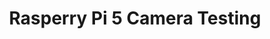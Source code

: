 ---
slug: raspberry-pi-5-camera-testing
title: Rasperry Pi 5 Camera Testing
description: Testing the Raspberry Pi 5 Camera  
authors: passmore
tags: [Raspberry Pi, High Quality Camera Module, DIY Projects]
image: https://personalblogimages.blob.core.windows.net/websiteimages/Falmouthallotmentspreview.webp
draft: true
---